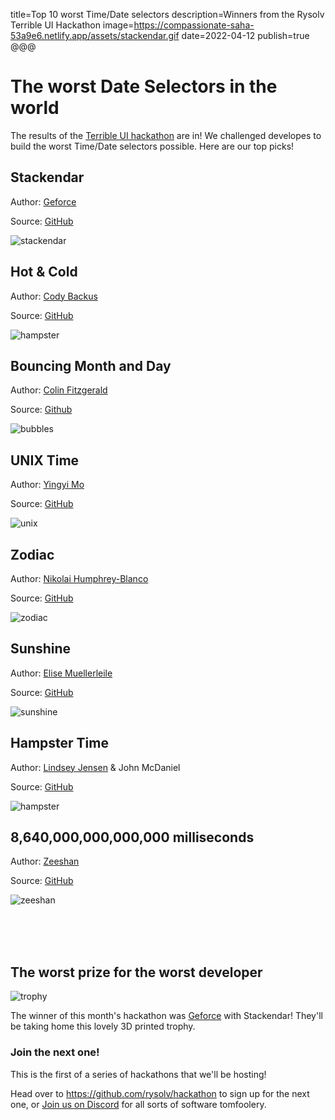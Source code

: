 title=Top 10 worst Time/Date selectors
description=Winners from the Rysolv Terrible UI Hackathon
image=https://compassionate-saha-53a9e6.netlify.app/assets/stackendar.gif
date=2022-04-12
publish=true
@@@

# The worst Date Selectors in the world

The results of the [Terrible UI hackathon](https://github.com/rysolv/hackathon) are in! We challenged developes to build the worst Time/Date selectors possible. Here are our top picks!

## Stackendar

Author: [Geforce](https://github.com/Geforce132)

Source: [GitHub](https://github.com/rysolv/hackathon/tree/main/submissions/terrible_ui_1/stackendar)

![stackendar](./assets/stackendar.gif)

## Hot & Cold

Author: [Cody Backus](https://github.com/codyback)

Source: [GitHub](https://github.com/rysolv/hackathon/tree/main/submissions/terrible_ui_1/hot_or_cold)

![hampster](./assets/hotcold.gif)

## Bouncing Month and Day

Author: [Colin Fitzgerald](https://github.com/ColinC0de)

Source: [Github](https://github.com/rysolv/hackathon/tree/main/submissions/terrible_ui_1/bad%20UI)

![bubbles](./assets/bubbles.gif)

## UNIX Time

Author: [Yingyi Mo](https://github.com/yingmo55)

Source: [GitHub](https://github.com/rysolv/hackathon/tree/main/submissions/terrible_ui_1/unixtime)

![unix](./assets/unix.gif)

## Zodiac

Author: [Nikolai Humphrey-Blanco](https://github.com/nik-seb)

Source: [GitHub](https://github.com/rysolv/hackathon/tree/main/submissions/terrible_ui_1/worst_zodiac_picker)

![zodiac](./assets/zodiac.gif)

## Sunshine

Author: [Elise Muellerleile](https://github.com/eliamue)

Source: [GitHub](https://github.com/rysolv/hackathon/tree/main/submissions/terrible_ui_1/bootiful-ui)

![sunshine](./assets/sunshine.gif)

## Hampster Time

Author: [Lindsey Jensen](https://github.com/lindsjens/) & John McDaniel

Source: [GitHub](https://github.com/rysolv/hackathon/tree/main/submissions/terrible_ui_1/click%20here)

![hampster](./assets/hampster.gif)

## 8,640,000,000,000,000 milliseconds

Author: [Zeeshan](https://github.com/ZeeshanZulfiqarAli)

Source: [GitHub](https://github.com/rysolv/hackathon/tree/main/submissions/terrible_ui_1/ingenious_selector)

![zeeshan](./assets/zeeshan.gif)

<br>
<br>
<br>

## The worst prize for the worst developer

![trophy](./assets/trophy.jpg)

The winner of this month's hackathon was [Geforce](https://github.com/Geforce132) with Stackendar! They'll be taking home this lovely 3D printed trophy.

### Join the next one!

This is the first of a series of hackathons that we'll be hosting!

Head over to https://github.com/rysolv/hackathon to sign up for the next one, or [Join us on Discord](https://discord.gg/kqt8RcVggN) for all sorts of software tomfoolery.
